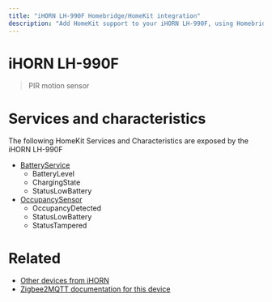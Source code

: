 ```yaml
---
title: "iHORN LH-990F Homebridge/HomeKit integration"
description: "Add HomeKit support to your iHORN LH-990F, using Homebridge, Zigbee2MQTT and homebridge-z2m."
---
```

<!---
This file has been GENERATED using src/docgen/docgen.ts
DO NOT EDIT THIS FILE MANUALLY!
-->
# iHORN LH-990F
> PIR motion sensor


# Services and characteristics
The following HomeKit Services and Characteristics are exposed by
the iHORN LH-990F

* [BatteryService](../../battery.md)
  * BatteryLevel
  * ChargingState
  * StatusLowBattery
* [OccupancySensor](../../sensors.md)
  * OccupancyDetected
  * StatusLowBattery
  * StatusTampered


# Related
* [Other devices from iHORN](../index.md#ihorn)
* [Zigbee2MQTT documentation for this device](https://www.zigbee2mqtt.io/devices/LH-990F.html)